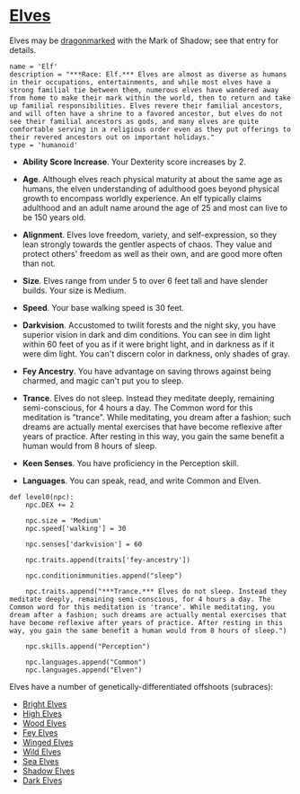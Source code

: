 # [Elves](../Creatures/Elves.md)
Elves may be [dragonmarked](Dragonmarked.md) with the Mark of Shadow; see that entry for details.

```
name = 'Elf'
description = "***Race: Elf.*** Elves are almost as diverse as humans in their occupations, entertainments, and while most elves have a strong familial tie between them, numerous elves have wandered away from home to make their mark within the world, then to return and take up familial responsibilities. Elves revere their familial ancestors, and will often have a shrine to a favored ancestor, but elves do not see their familial ancestors as gods, and many elves are quite comfortable serving in a religious order even as they put offerings to their revered ancestors out on important holidays."
type = 'humanoid'
```

* **Ability Score Increase**. Your Dexterity score increases by 2.

* **Age**. Although elves reach physical maturity at about the same age as humans, the elven understanding of adulthood goes beyond physical growth to encompass worldly experience. An elf typically claims adulthood and an adult name around the age of 25 and most can live to be 150 years old.

* **Alignment**. Elves love freedom, variety, and self-expression, so they lean strongly towards the gentler aspects of chaos. They value and protect others' freedom as well as their own, and are good more often than not.

* **Size**. Elves range from under 5 to over 6 feet tall and have slender builds. Your size is Medium.

* **Speed**. Your base walking speed is 30 feet.

* **Darkvision**. Accustomed to twilit forests and the night sky, you have superior vision in dark and dim conditions. You can see in dim light within 60 feet of you as if it were bright light, and in darkness as if it were dim light. You can't discern color in darkness, only shades of gray.

* **Fey Ancestry**. You have advantage on saving throws against being charmed, and magic can't put you to sleep.

* **Trance**. Elves do not sleep. Instead they meditate deeply, remaining semi-conscious, for 4 hours a day. The Common word for this meditation is "trance". While meditating, you dream after a fashion; such dreams are actually mental exercises that have become reflexive after years of practice. After resting in this way, you gain the same benefit a human would from 8 hours of sleep.

* **Keen Senses**. You have proficiency in the Perception skill.

* **Languages**. You can speak, read, and write Common and Elven.

```
def level0(npc):
    npc.DEX += 2

    npc.size = 'Medium'
    npc.speed['walking'] = 30

    npc.senses['darkvision'] = 60

    npc.traits.append(traits['fey-ancestry'])

    npc.conditionimmunities.append("sleep")

    npc.traits.append("***Trance.*** Elves do not sleep. Instead they meditate deeply, remaining semi-conscious, for 4 hours a day. The Common word for this meditation is 'trance'. While meditating, you dream after a fashion; such dreams are actually mental exercises that have become reflexive after years of practice. After resting in this way, you gain the same benefit a human would from 8 hours of sleep.")

    npc.skills.append("Perception")

    npc.languages.append("Common")
    npc.languages.append("Elven")
```

Elves have a number of genetically-differentiated offshoots (subraces):

* [Bright Elves](Elves/Bright.md)
* [High Elves](Elves/High.md)
* [Wood Elves](Elves/Wood.md)
* [Fey Elves](Elves/Fey.md)
* [Winged Elves](Elves/Winged.md)
* [Wild Elves](Elves/Wild.md)
* [Sea Elves](Elves/Sea.md)
* [Shadow Elves](Elves/Shadow.md)
* [Dark Elves](Elves/Dark.md)

